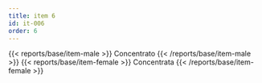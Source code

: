 ```yaml
---
title: item 6
id: it-006
order: 6
---
```

{{< reports/base/item-male >}}
  Concentrato
{{< /reports/base/item-male >}}
{{< reports/base/item-female >}}
  Concentrata
{{< /reports/base/item-female >}}
